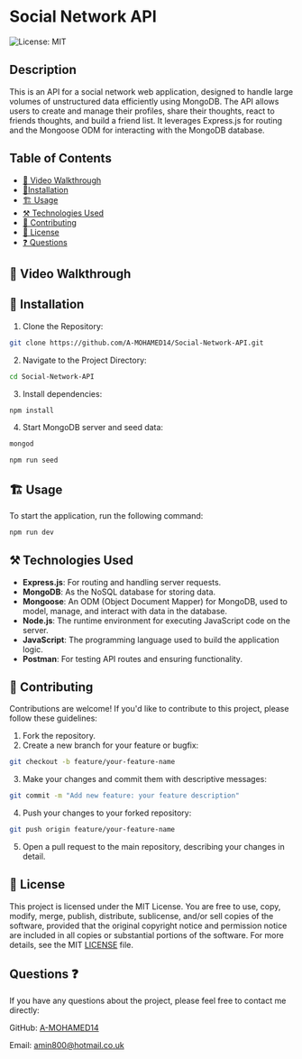 # Social Network API

![License: MIT](https://img.shields.io/badge/License-MIT-yellow.svg)

## Description

This is an API for a social network web application, designed to handle large volumes of unstructured data efficiently using MongoDB. The API allows users to create and manage their profiles, share their thoughts, react to friends thoughts, and build a friend list. It leverages Express.js for routing and the Mongoose ODM for interacting with the MongoDB database.

## Table of Contents

- [🎥 Video Walkthrough ](#🎥-video-walkthrough)
- [🚀Installation ](#🚀-installation)
- [🏗️ Usage](#🏗️-usage)
- [⚒️ Technologies Used](#⚒️-technologies-used)
- [🤝 Contributing ](#🤝-contributing)
- [📄 License ](#📄-license)
- [❓ Questions ](#❓-questions)

## 🎥 Video Walkthrough

## 🚀 Installation

1. Clone the Repository:

```sh
git clone https://github.com/A-MOHAMED14/Social-Network-API.git
```

2. Navigate to the Project Directory:

```sh
cd Social-Network-API
```

3. Install dependencies:

```sh
npm install
```

4. Start MongoDB server and seed data:

```sh
mongod

npm run seed
```

## 🏗️ Usage

To start the application, run the following command:

```sh
npm run dev
```

## ⚒️ Technologies Used

- **Express.js**: For routing and handling server requests.
- **MongoDB**: As the NoSQL database for storing data.
- **Mongoose**: An ODM (Object Document Mapper) for MongoDB, used to model, manage, and interact with data in the database.
- **Node.js**: The runtime environment for executing JavaScript code on the server.
- **JavaScript**: The programming language used to build the application logic.
- **Postman**: For testing API routes and ensuring functionality.

## 🤝 Contributing

Contributions are welcome! If you'd like to contribute to this project, please follow these guidelines:

1. Fork the repository.
2. Create a new branch for your feature or bugfix:

```sh
git checkout -b feature/your-feature-name
```

3. Make your changes and commit them with descriptive messages:

```sh
git commit -m "Add new feature: your feature description"
```

4. Push your changes to your forked repository:

```sh
git push origin feature/your-feature-name
```

5. Open a pull request to the main repository, describing your changes in detail.

## 📄 License

This project is licensed under the MIT License. You are free to use, copy, modify, merge, publish, distribute, sublicense, and/or sell copies of the software, provided that the original copyright notice and permission notice are included in all copies or substantial portions of the software. For more details, see the MIT [LICENSE](https://opensource.org/licenses/MIT) file.

## Questions ❓

If you have any questions about the project, please feel free to contact me directly:

GitHub: <a href="https://github.com/A-MOHAMED14">A-MOHAMED14</a>

Email: <a href="mailto:amin800@hotmail.co.uk">amin800@hotmail.co.uk</a>
